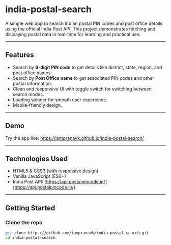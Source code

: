 # india-postal-search

A simple web app to search Indian postal PIN codes and post office details using the official India Post API. This project demonstrates fetching and displaying postal data in real-time for learning and practical use.

---

## Features

- Search by **6-digit PIN code** to get details like district, state, region, and post office names.
- Search by **Post Office name** to get associated PIN codes and other postal information.
- Clean and responsive UI with toggle switch for switching between search modes.
- Loading spinner for smooth user experience.
- Mobile-friendly design.

---

## Demo

Try the app live: https://iampranavk.github.io/india-postal-search/

---

## Technologies Used

- HTML5 & CSS3 (with responsive design)
- Vanilla JavaScript (ES6+)
- India Post API: [https://api.postalpincode.in/](https://api.postalpincode.in/)

---

## Getting Started

### Clone the repo

```bash
git clone https://github.com/iampranavk/india-postal-search.git
cd india-postal-search
